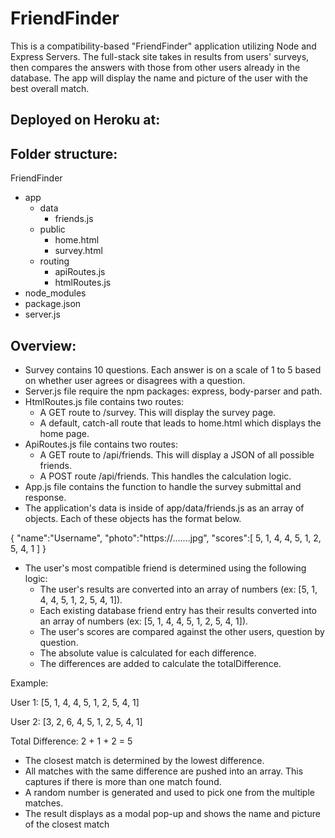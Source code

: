 # FriendFinder

This is a compatibility-based "FriendFinder" application utilizing Node and Express Servers. The full-stack site takes in results from users' surveys, then compares the answers with those from other users already in the database. The app will display the name and picture of the user with the best overall match.

## Deployed on Heroku at:

## Folder structure:

FriendFinder
*	app
	* data
		* friends.js
	* public
		* home.html
		* survey.html
	* routing
		* apiRoutes.js
		* htmlRoutes.js
* node_modules
* package.json
* server.js

## Overview:

* Survey contains 10 questions. Each answer is on a scale of 1 to 5 based on whether user agrees or disagrees with a question.  
* Server.js file require the npm packages: express, body-parser and path.
* HtmlRoutes.js file contains two routes:
	* A GET route to /survey.  This will display the survey page.
	* A default, catch-all route that leads to home.html which displays the home page. 
* ApiRoutes.js file contains two routes:
	* A GET route to /api/friends. This will display a JSON of all possible friends.
	* A POST route /api/friends.  This handles the calculation logic.
* App.js file contains the function to handle the survey submittal and response.
* The application's data is inside of app/data/friends.js as an array of objects. Each of these objects has the format below.

{
  "name":"Username",
  "photo":"https://.......jpg",
  "scores":[
      5,
      1,
      4,
      4,
      5,
      1,
      2,
      5,
      4,
      1
    ]
}

* The user's most compatible friend is determined using the following logic:
	* The user's results are converted into an array of numbers (ex: [5, 1, 4, 4, 5, 1, 2, 5, 4, 1]).
	* Each existing database friend entry has their results converted into an array of numbers (ex: [5, 1, 4, 4, 5, 1, 2, 5, 4, 1]).
	* The user's scores are compared against the other users, question by question.
	* The absolute value is calculated for each difference.
	* The differences are added to calculate the totalDifference.

Example: 

User 1: [5, 1, 4, 4, 5, 1, 2, 5, 4, 1]

User 2: [3, 2, 6, 4, 5, 1, 2, 5, 4, 1]

Total Difference: 2 + 1 + 2 = 5

  * The closest match is determined by the lowest difference.
  * All matches with the same difference are pushed into an array.  This captures if there is more than one match found.
  * A random number is generated and used to pick one from the multiple matches. 
  * The result displays as a modal pop-up and shows the name and picture of the closest match


